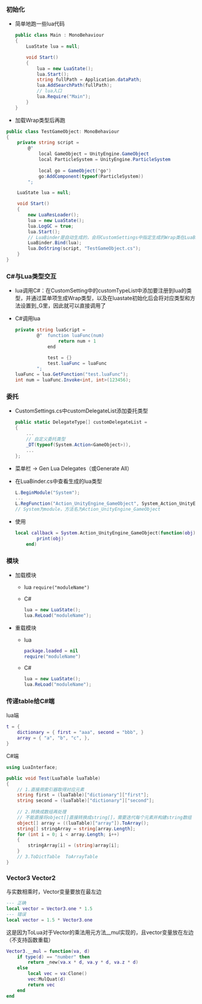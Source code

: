 ### 初始化

- 简单地跑一些lua代码

  ``` csharp
  public class Main : MonoBehaviour
  {
      LuaState lua = null;
  
      void Start()
      {   
          lua = new LuaState();
          lua.Start();
          string fullPath = Application.dataPath;
          lua.AddSearchPath(fullPath);
          // lua入口
          lua.Require("Main");
      }
  }
  ```

- 加载Wrap类型后再跑

``` csharp
public class TestGameObject: MonoBehaviour
{
    private string script =
        @"                                                
            local GameObject = UnityEngine.GameObject
            local ParticleSystem = UnityEngine.ParticleSystem                  
            
            local go = GameObject('go')
            go:AddComponent(typeof(ParticleSystem))                                        
        ";

    LuaState lua = null;

    void Start()
    {
        new LuaResLoader();
        lua = new LuaState();
        lua.LogGC = true;
        lua.Start();
        // LuaBinder是自动生成的，会将CustomSettings中指定生成的Wrap类在LuaBinder.Bind里绑定（成为lua全局变量）
        LuaBinder.Bind(lua);
        lua.DoString(script, "TestGameObject.cs");
    }
}
```

### C#与Lua类型交互

- lua调用C#：在CustomSetting中的customTypeList中添加要注册到lua的类型，并通过菜单项生成Wrap类型，以及在luastate初始化后会将对应类型和方法设置到_G里，因此就可以直接调用了

- C#调用lua

  ``` csharp
  private string luaScript =
          @"  function luaFunc(num)                        
                  return num + 1
              end
  
              test = {}
              test.luaFunc = luaFunc
          ";
  luaFunc = lua.GetFunction("test.luaFunc");
  int num = luaFunc.Invoke<int, int>(123456);
  ```


### 委托

- CustomSettings.cs中customDelegateList添加委托类型

  ``` csharp
  public static DelegateType[] customDelegateList = 
  {        
      ...
      // 自定义委托类型
      _DT(typeof(System.Action<GameObject>)),
      ...
  };
  ```

- 菜单栏 -> Gen Lua Delegates（或Generate All）

- 在LuaBinder.cs中查看生成的lua类型

  ``` csharp
  L.BeginModule("System");
  ...
  L.RegFunction("Action_UnityEngine_GameObject", System_Action_UnityEngine_GameObject);
  // System为module，方法名为Action_UnityEngine_GameObject
  ```

- 使用

  ``` lua
  local callback = System.Action_UnityEngine_GameObject(function(obj)
          print(obj)
      end)
  ```

### 模块

- 加载模块

  - lua ```require("moduleName")```

  - C#

    ``` csharp
    lua = new LuaState();
    lua.ReLoad("moduleName");
    ```

- 重载模块

  - lua

    ``` lua
    package.loaded = nil
    require("moduleName")
    ```

  - C#

    ``` csharp
    lua = new LuaState();
    lua.ReLoad("moduleName");
    ```


### 传递table给C#端

lua端

``` lua
t = { 
    dictionary = { first = "aaa", second = "bbb", }
    array = { "a", "b", "c", }, 
}
```

C#端

``` csharp
using LuaInterface;

public void Test(LuaTable luaTable)
{
    // 1.直接用索引器取得对应元素
    string first = (luaTable)["dictionary"]["first"];
    string second = (luaTable)["dictionary"]["second"];
    
    // 2.转换成数组再处理
    // 不能直接将object[]直接转换成string[]，需要迭代每个元素并构建string数组
    object[] array = ((luaTable)["array"]).ToArray();
    string[] stringArray = string[array.Length];
    for (int i = 0; i < array.Length; i++)
    {
        stringArray[i] = (string)array[i];
    }
    // 3.ToDictTable  ToArrayTable
}
```

### Vector3 Vector2

与实数相乘时，Vector变量要放在最左边

``` lua
--- 正确
local vector = Vector3.one * 1.5
--- 错误
local vector = 1.5 * Vector3.one
```

这是因为ToLua对于Vector的乘法用元方法__mul实现的，且vector变量放在左边（不支持函数重载）

``` lua
Vector3.__mul = function(va, d)
	if type(d) == "number" then
		return _new(va.x * d, va.y * d, va.z * d)
	else
		local vec = va:Clone()
		vec:MulQuat(d)
		return vec
	end	
end
```

